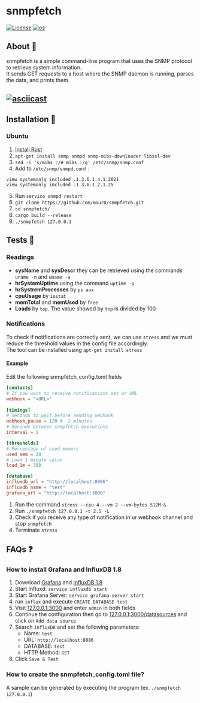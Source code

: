 #  snmpfetch

[![License](https://img.shields.io/github/license/mour0/snmpfetch?style=for-the-badge)](https://github.com/mour0/snmpfetch/blob/main/LICENSE) [![os](https://img.shields.io/badge/ubuntu-v20.04.4%20LTS-orange?style=for-the-badge)]()


## About 📄
snmpfetch is a simple command-line program that uses the SNMP protocol to retrieve system information.  
It sends GET requests to a host where the SNMP daemon is running, parses the data, and prints them.  

[![asciicast](https://asciinema.org/a/LjwGWGZPLLV98vQmmpPPBgczt.svg)](https://asciinema.org/a/LjwGWGZPLLV98vQmmpPPBgczt)
---

## Installation 🧰
### Ubuntu
1. [Install Rust](https://www.rust-lang.org/tools/install)
2. ```apt-get install snmp snmpd snmp-mibs-downloader libssl-dev```
3. ```sed -i 's/mibs :/# mibs :/g' /etc/snmp/snmp.conf```
4. Add to `/etc/snmp/snmpd.conf` :
```
view systemonly included .1.3.6.1.4.1.2021
view systemonly included .1.3.6.1.2.1.25
```
5.  Run `service snmpd restart`
6. ```git clone https://github.com/mour0/snmpfetch.git```
7. ```cd snmpfetch/```
8. ```cargo build --release```
9. ```./snmpfetch 127.0.0.1```

## Tests 🥼
### Readings
- **sysName** and **sysDescr** they can be retrieved using the commands `uname -n` and `uname -a`
- **hrSystemUptime** using the command `uptime -p`
- **hrSystremProcesses** by `ps aux`
- **cpuUsage** by `iostat`
- **memTotal** and **memUsed** by `free`
- **Loads** by `top`. The value showed by `top` is divided by 100

### Notifications
To check if notifications are correctly sent, we can use `stress` and we must reduce the threshold values in the config file accordingly.  
The tool can be installed using `apt-get install stress`

#### Example
Edit the following snmpfetch_config.toml fields
```toml
[contacts]
# If you want to receive notifications set ur URL
webhook = "<URL>"
    
[timings]
# Seconds to wait before sending webhook
webhook_pause = 120 #  2 minutes
# Seconds between snmpfetch executions
interval = 1

[thresholds]
# Percentage of used memory
used_mem = 20
# Load 1 minute value
load_1m = 300

[database]
influxdb_url = "http://localhost:8086"
influxdb_name = "test"
grafana_url = "http://localhost:3000"
```
1. Run the command `stress --cpu 4 --vm 2 --vm-bytes 512M &` 
2. Run `./snmpfetch 127.0.0.1 -t 2.5 -L`
3. Check if you receive any type of notification in ur webhook channel and stop `snmpfetch`
4. Terminate `stress`

## FAQs ❓
### How to install Grafana and InfluxDB 1.8 
1. Download [Grafana](https://grafana.com/grafana/download?edition=oss) and [InfluxDB 1.8](https://portal.influxdata.com/downloads/)
2. Start Influxd: `service influxdb start`
3. Start Grafana Server: `service grafana-server start`
4. run `influx` and execute `CREATE DATABASE test`
5. Visit [127.0.0.1:3000](http://127.0.0.1:3000) and enter `admin` in both fields
6. Continue the configuration then go to [127.0.0.1:3000/datasources](http://127.0.0.1:3000/datasources) and click on `Add data source`
7. Search `InfluxDB` and set the following parameters:
	- Name:  `test`
	- URL:  `http://localhost:8086`
	- DATABASE: `test`
	- HTTP Method: `GET`
8. Click `Save & Test`

### How to create the snmpfetch_config.toml file?
A sample can be generated by executing the program (ex. `./snmpfetch 127.0.0.1`)



